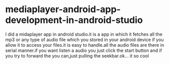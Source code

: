 # mediaplayer-android-app-development-in-android-studio
I did a midaplayer app in android studio.it is a app in which  it fetches all the mp3 or any type of audio file which you stored in your android device if you allow it to access your files.it is easy to handle.all the audio files are there in serial manner.if you want listen a audio you just click the start button and if you try to forward the you can,just pulling the seekbar.ok... it so cool
